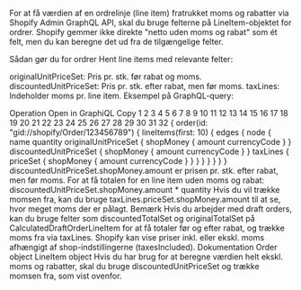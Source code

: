 For at få værdien af en ordrelinje (line item) fratrukket moms og rabatter via Shopify Admin GraphQL API, skal du bruge felterne på LineItem-objektet for ordrer. Shopify gemmer ikke direkte "netto uden moms og rabat" som ét felt, men du kan beregne det ud fra de tilgængelige felter.

Sådan gør du for ordrer
Hent line items med relevante felter:

originalUnitPriceSet: Pris pr. stk. før rabat og moms.
discountedUnitPriceSet: Pris pr. stk. efter rabat, men før moms.
taxLines: Indeholder moms pr. line item.
Eksempel på GraphQL-query:

Operation
Open in GraphiQL
Copy
1
2
3
4
5
6
7
8
9
10
11
12
13
14
15
16
17
18
19
20
21
22
23
24
25
26
27
28
29
30
31
32
{
  order(id: "gid://shopify/Order/123456789") {
    lineItems(first: 10) {
      edges {
        node {
          name
          quantity
          originalUnitPriceSet {
            shopMoney {
              amount
              currencyCode
            }
          }
          discountedUnitPriceSet {
            shopMoney {
              amount
              currencyCode
            }
          }
          taxLines {
            priceSet {
              shopMoney {
                amount
                currencyCode
              }
            }
          }
        }
      }
    }
  }
}
discountedUnitPriceSet.shopMoney.amount er prisen pr. stk. efter rabat, men før moms.
For at få totalen for en line item uden moms og rabat:
discountedUnitPriceSet.shopMoney.amount * quantity
Hvis du vil trække momsen fra, kan du bruge taxLines.priceSet.shopMoney.amount til at se, hvor meget moms der er pålagt.
Bemærk
Hvis du arbejder med draft orders, kan du bruge felter som discountedTotalSet og originalTotalSet på CalculatedDraftOrderLineItem for at få totaler før og efter rabat, og trække moms fra via taxLines.
Shopify kan vise priser inkl. eller ekskl. moms afhængigt af shop-indstillingerne (taxesIncluded).
Dokumentation
Order object
LineItem object
Hvis du har brug for at beregne værdien helt ekskl. moms og rabatter, skal du bruge discountedUnitPriceSet og trække momsen fra, som vist ovenfor.